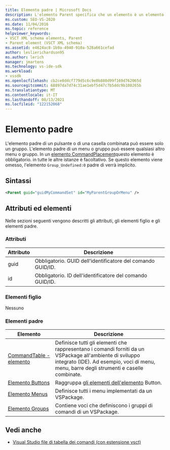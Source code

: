 ```yaml
---
title: Elemento padre | Microsoft Docs
description: L'elemento Parent specifica che un elemento è un elemento padre di un pulsante, una casella combinata, un menu o un gruppo.
ms.custom: SEO-VS-2020
ms.date: 11/04/2016
ms.topic: reference
helpviewer_keywords:
- VSCT XML schema elements, Parent
- Parent element (VSCT XML schema)
ms.assetid: e4624ac8-1b9a-4940-910a-528a661cefad
author: leslierichardson95
ms.author: lerich
manager: jmartens
ms.technology: vs-ide-sdk
ms.workload:
- vssdk
ms.openlocfilehash: cb2ce0ddcf779d5c6c9e0b880d99f169d762065d
ms.sourcegitcommit: 68897da7d74c31ae1ebf5d47c7b5ddc9b108265b
ms.translationtype: MT
ms.contentlocale: it-IT
ms.lasthandoff: 08/13/2021
ms.locfileid: "122152068"
---
```

# <a name="parent-element"></a>Elemento padre
L'elemento padre di un pulsante o di una casella combinata può essere solo un gruppo. L'elemento padre di un menu o gruppo può essere qualsiasi altro menu o gruppo. In un [elemento CommandPlacement](../extensibility/commandplacement-element.md)questo elemento è obbligatorio. in tutte le altre istanze è facoltativo. Se questo elemento viene omesso, l'elemento `Group_Undefined:0` padre di verrà implicito.

## <a name="syntax"></a>Sintassi

```xml
<Parent guid="guidMyCommandSet" id="MyParentGroupOrMenu" />
```

## <a name="attributes-and-elements"></a>Attributi ed elementi
 Nelle sezioni seguenti vengono descritti gli attributi, gli elementi figlio e gli elementi padre.

### <a name="attributes"></a>Attributi

|Attributo|Descrizione|
|---------------|-----------------|
|guid|Obbligatorio. GUID dell'identificatore del comando GUID/ID.|
|id|Obbligatorio. ID dell'identificatore del comando GUID/ID.|

### <a name="child-elements"></a>Elementi figlio
 Nessuno

### <a name="parent-elements"></a>Elementi padre

|Elemento|Descrizione|
|-------------|-----------------|
|[CommandTable - elemento](../extensibility/commandtable-element.md)|Definisce tutti gli elementi che rappresentano i comandi forniti da un VSPackage all'ambiente di sviluppo integrato (IDE). Ad esempio, voci di menu, menu, barre degli strumenti e caselle combinate.|
|[Elemento Buttons](../extensibility/buttons-element.md)|Raggruppa [gli elementi dell'elemento](../extensibility/button-element.md) Button.|
|[Elemento Menus](../extensibility/menus-element.md)|Definisce tutti i menu implementati da un VSPackage.|
|[Elemento Groups](../extensibility/groups-element.md)|Contiene voci che definiscono i gruppi di comandi di un VSPackage.|

## <a name="see-also"></a>Vedi anche
- [Visual Studio file di tabella dei comandi (con estensione vsct)](../extensibility/internals/visual-studio-command-table-dot-vsct-files.md)
